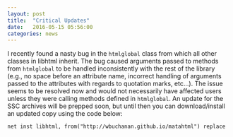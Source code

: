 ```yaml
---
layout: post
title:  "Critical Updates"
date:   2016-05-15 05:56:00
categories: news
---
```


I recently found a nasty bug in the `htmlglobal` class from which all other classes in libhtml inherit.  The bug caused arguments passed to methods from `htmlglobal` to be handled inconsistently with the rest of the library (e.g., no space before an attribute name, incorrect handling of arguments passed to the attributes with regards to quotation marks, etc...).  The issue seems to be resolved now and would not necessarily have affected users unless they were calling methods defined in `htmlglobal`.  An update for the SSC archives will be prepped soon, but until then you can download/install an updated copy using the code below:

```   
net inst libhtml, from("http://wbuchanan.github.io/matahtml") replace
```   

